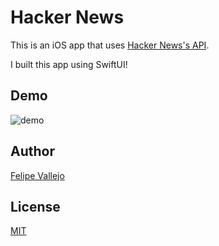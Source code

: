 # Hacker News
This is an iOS app that uses [Hacker News's API](https://github.com/HackerNews/API).

I built this app using SwiftUI!

## Demo
![demo](demo.gif)
## Author
[Felipe Vallejo](https://www.linkedin.com/in/felipe-vallejo-200188/)
## License
[MIT](https://choosealicense.com/licenses/mit/)
